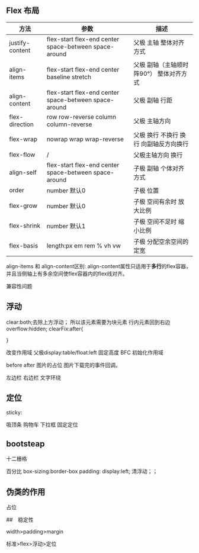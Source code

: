 ## Flex 布局

|方法|参数|描述|
|---|---|---|
|justify-content|flex-start flex-end center space-between space-around|父极 主轴 整体对齐方式|
|align-items|flex-start flex-end center baseline stretch|父极 副轴（主轴顺时阵90°） 整体对齐方式|
|align-content|flex-start flex-end center space-between space-around|父极 副轴 行距|
|flex-direction|row row-reverse column column-reverse|父极 主轴方向|
|flex-wrap|nowrap wrap wrap-reverse|父极 换行 不换行 换行 向副轴反方向换行|
|flex-flow|/|父极主轴方向 换行|
|align-self|flex-start flex-end center space-between space-around|子极 副轴 个体对齐方式|
|order|number 默认0|子极 位置|
|flex-grow|number 默认0|子极 空间有余时 放大比例|
|flex-shrink|number 默认1|子极 空间不足时 缩小比例|
|flex-basis|length:px em rem % vh vw|子极 分配空余空间的定宽|

align-items 和 align-content区别:
align-content属性只适用于**多行**的flex容器，并且当侧轴上有多余空间使flex容器内的flex线对齐。

兼容性问题 
## 浮动
clear:both;去除上方浮动；
所以该元素需要为块元素 行内元素回到右边
overflow:hidden;
clearFix:after{
	
}

改变作用域 父极display:table/float:left 固定高度 
BFC 初始化作用域

before after 图片的占位
图片下载完的事件回调。


左边栏 右边栏 文字环绕
## 定位
sticky:

吸顶条 购物车 下拉框 固定定位

## bootsteap

十二栅格

百分比 box-sizing:border-box
padding:
display:left;
清浮动；；

## 伪类的作用

占位

##　稳定性

width>padding>margin

标准>flex>浮动>定位